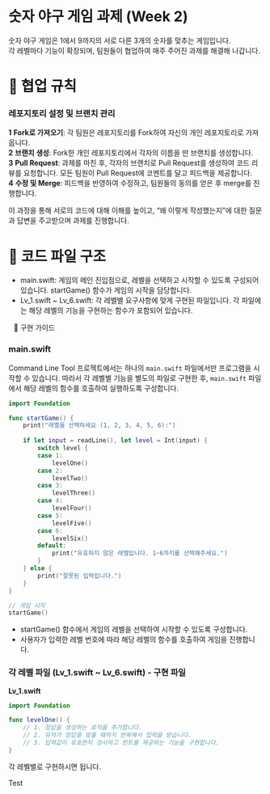 # 숫자 야구 게임 과제 (Week 2)
숫자 야구 게임은 1에서 9까지의 서로 다른 3개의 숫자를 맞추는 게임입니다. <br>
각 레벨마다 기능이 확장되며, 팀원들이 협업하여 매주 주어진 과제를 해결해 나갑니다.

# 📝 협업 규칙
### 레포지토리 설정 및 브랜치 관리
**1** **Fork로 가져오기**: 각 팀원은 레포지토리를 Fork하여 자신의 개인 레포지토리로 가져옵니다.<br>
**2** **브랜치 생성**: Fork한 개인 레포지토리에서 각자의 이름을 딴 브랜치를 생성합니다.<br>
**3** **Pull Request**: 과제를 마친 후, 각자의 브랜치로 Pull Request를 생성하여 코드 리뷰를 요청합니다. 모든 팀원이 Pull Request에 코멘트를 달고 피드백을 제공합니다. <br>
**4** **수정 및 Merge**: 피드백을 반영하여 수정하고, 팀원들의 동의를 얻은 후 merge를 진행합니다. <br>

이 과정을 통해 서로의 코드에 대해 이해를 높이고, “왜 이렇게 작성했는지”에 대한 질문과 답변을 주고받으며 과제를 진행합니다.
# 📂 코드 파일 구조
* main.swift: 게임의 메인 진입점으로, 레벨을 선택하고 시작할 수 있도록 구성되어 있습니다. startGame() 함수가 게임의 시작을 담당합니다.
* Lv_1.swift ~ Lv_6.swift: 각 레벨별 요구사항에 맞게 구현된 파일입니다. 각 파일에는 해당 레벨의 기능을 구현하는 함수가 포함되어 있습니다.

⠀📜 구현 가이드

### main.swift
Command Line Tool 프로젝트에서는 하나의 `main.swift` 파일에서만 프로그램을 시작할 수 있습니다. 따라서 각 레벨별 기능을 별도의 파일로 구현한 후, `main.swift` 파일에서 해당 레벨의 함수를 호출하여 실행하도록 구성합니다.

```swift
import Foundation

func startGame() {
    print("레벨을 선택하세요 (1, 2, 3, 4, 5, 6):")
    
    if let input = readLine(), let level = Int(input) {
        switch level {
        case 1:
            levelOne()
        case 2:
            levelTwo()
        case 3:
            levelThree()
        case 4:
            levelFour()
        case 5:
            levelFive()
        case 6:
            levelSix()
        default:
            print("유효하지 않은 레벨입니다. 1~6까지를 선택해주세요.")
        }
    } else {
        print("잘못된 입력입니다.")
    }
}

// 게임 시작
startGame()
```
* startGame() 함수에서 게임의 레벨을 선택하여 시작할 수 있도록 구성합니다.
* 사용자가 입력한 레벨 번호에 따라 해당 레벨의 함수를 호출하여 게임을 진행합니다.


### 각 레벨 파일 (Lv_1.swift ~ Lv_6.swift) - 구현 파일

**Lv_1.swift**

```swift
import Foundation

func levelOne() {
    // 1. 정답을 생성하는 로직을 추가합니다.
    // 2. 유저가 정답을 맞출 때까지 반복해서 입력을 받습니다.
    // 3. 입력값이 유효한지 검사하고 힌트를 제공하는 기능을 구현합니다.
}
```

각 레벨별로 구현하시면 됩니다.

Test
